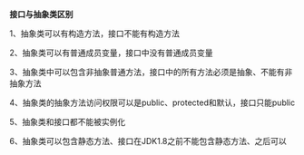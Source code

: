 **接口与抽象类区别**

1、抽象类可以有构造方法，接口不能有构造方法

2、抽象类可以有普通成员变量，接口中没有普通成员变量

3、抽象类中可以包含非抽象普通方法，接口中的所有方法必须是抽象、不能有非抽象方法

4、抽象类的抽象方法访问权限可以是public、protected和默认，接口只能public

5、抽象类和接口都不能被实例化

6、抽象类可以包含静态方法、接口在JDK1.8之前不能包含静态方法、之后可以

